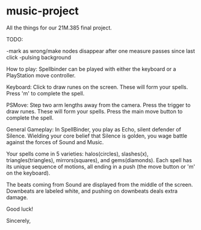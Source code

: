 # music-project

All the things for our 21M.385 final project.

TODO: 

-mark as wrong/make nodes disappear after one measure passes since last click
-pulsing background


How to play:
Spellbinder can be played with either the keyboard or a PlayStation move controller.

Keyboard:
Click to draw runes on the screen. These will form your spells. Press 'm' to complete the spell.

PSMove:
Step two arm lengths away from the camera. Press the trigger to draw runes. These will form your spells. Press the main move button to complete the spell.

General Gameplay:
In SpellBinder, you play as Echo, silent defender of Silence. Wielding your core belief that Silence is golden, you wage battle against the forces of Sound and Music.

Your spells come in 5 varieties: halos(circles), slashes(x), triangles(triangles), mirrors(squares), and gems(diamonds). Each spell has its unique sequence of motions, all ending in a push (the move button or 'm' on the keyboard).

The beats coming from Sound are displayed from the middle of the screen. Downbeats are labeled white, and pushing on downbeats deals extra damage.

Good luck!

Sincerely,
